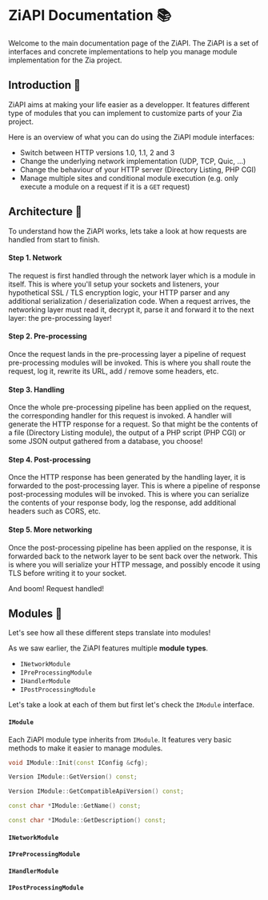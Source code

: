 # ZiAPI Documentation 📚

Welcome to the main documentation page of the ZiAPI. The ZiAPI is a set of interfaces and concrete implementations to help you manage module implementation for the Zia project.

## Introduction 👀

ZiAPI aims at making your life easier as a developper. It features different type of modules that you can implement to customize parts of your Zia project.

Here is an overview of what you can do using the ZiAPI module interfaces:
- Switch between HTTP versions 1.0, 1.1, 2 and 3
- Change the underlying network implementation (UDP, TCP, Quic, ...)
- Change the behaviour of your HTTP server (Directory Listing, PHP CGI)
- Manage multiple sites and conditional module execution (e.g. only execute a module on a request if it is a `GET` request)

## Architecture 🏦

To understand how the ZiAPI works, lets take a look at how requests are handled from start to finish.

#### Step 1. Network

The request is first handled through the network layer which is a module in itself. This is where you'll setup your sockets and listeners, your hypothetical SSL / TLS encryption logic, your HTTP parser and any additional serialization / deserialization code. When a request arrives, the networking layer must read it, decrypt it, parse it and forward it to the next layer: the pre-processing layer!

#### Step 2. Pre-processing

Once the request lands in the pre-processing layer a pipeline of request pre-processing modules will be invoked. This is where you shall route the request, log it, rewrite its URL, add / remove some headers, etc.

#### Step 3. Handling

Once the whole pre-processing pipeline has been applied on the request, the corresponding handler for this request is invoked. A handler will generate the HTTP response for a request. So that might be the contents of a file (Directory Listing module), the output of a PHP script (PHP CGI) or some JSON output gathered from a database, you choose!

#### Step 4. Post-processing

Once the HTTP response has been generated by the handling layer, it is forwarded to the post-processing layer. This is where a pipeline of response post-processing modules will be invoked. This is where you can serialize the contents of your response body, log the response, add additional headers such as CORS, etc.

#### Step 5. More networking

Once the post-processing pipeline has been applied on the response, it is forwarded back to the network layer to be sent back over the network. This is where you will serialize your HTTP message, and possibly encode it using TLS before writing it to your socket.

And boom! Request handled!

## Modules 💾

Let's see how all these different steps translate into modules!

As we saw earlier, the ZiAPI features multiple **module types**.
- `INetworkModule`
- `IPreProcessingModule`
- `IHandlerModule`
- `IPostProcessingModule`

Let's take a look at each of them but first let's check the `IModule` interface.

#### `IModule`

Each ZiAPI module type inherits from `IModule`. It features very basic methods to make it easier to manage modules.

```c++
void IModule::Init(const IConfig &cfg);

Version IModule::GetVersion() const;

Version IModule::GetCompatibleApiVersion() const;

const char *IModule::GetName() const;

const char *IModule::GetDescription() const;
```

#### `INetworkModule`

#### `IPreProcessingModule`

#### `IHandlerModule`

#### `IPostProcessingModule`

